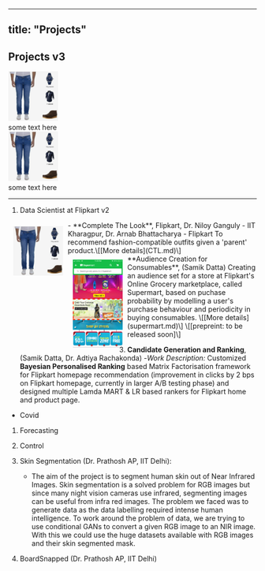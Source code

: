 
---
title: "Projects"
---

<head>
  <!-- Global site tag (gtag.js) - Google Analytics -->
<script async src="https://www.googletagmanager.com/gtag/js?id=G-2QHSF0Q5FG"></script>
<script>
  window.dataLayer = window.dataLayer || [];
  function gtag(){dataLayer.push(arguments);}
  gtag('js', new Date());

  gtag('config', 'G-2QHSF0Q5FG');
</script>
<link href="style.css" rel="stylesheet"></link> 
</head>




## Projects v3

<div class="clearfix float-my-children">
   <img src='./ctl_example.jpeg' width=20%>
   <div>some text here</div>
</div>

<div class="clearfix float-my-children">
   <img src='./ctl_example.jpeg' width=20%>
   <div>some text here</div>
</div>










---
1. Data Scientist at Flipkart v2
<div>
 <img align="left" style="padding:10px;" src="./ctl_example.jpeg" alt="CTL Example" width="20%">
- **Complete The Look**, Flipkart, Dr. Niloy Ganguly - IIT Kharagpur, Dr. Arnab Bhattacharya - Flipkart
To recommend fashion-compatible outfits given a 'parent' product.\[[More details](CTL.md)\]

</div>

<div>
<img align="left" style="padding:10px;" src="./supermart-banner.png" alt="supermart banner" width="20%">
**Audience Creation for Consumables**,	(Samik Datta)
    Creating an audience set for a store at Flipkart's Online Grocery marketplace, called Supermart, based on puchase probability by modelling a user's purchase behaviour and periodicity in buying consumables. \[[More details](supermart.md)\] \[[prepreint: to be released soon]\]

</div>


3. **Candidate Generation and Ranking**, (Samik Datta, Dr. Adtiya Rachakonda)
   -*Work Description:* Customized **Bayesian Personalised Ranking** based Matrix Factorisation framework for Flipkart homepage recommendation (improvement in clicks by 2 bps on Flipkart homepage, currently in larger A/B testing phase) and designed multiple Lamda MART & LR based rankers for Flipkart home and product page.

- Covid 
1. Forecasting
2. Control

1. Skin Segmentation (Dr. Prathosh AP, IIT Delhi):
	- The aim of the project is to segment human skin out of Near Infrared Images. Skin segmentation is a solved problem for RGB images but since many night vision cameras use infrared, segmenting images can be useful from infra red images. The problem we faced was to generate data as the data labelling required intense human intelligence. 
	To work around the problem of data, we are trying to use conditional GANs to convert a given RGB image to an NIR image. With this we could use the huge datasets available with RGB images and their skin segmented mask.

2. BoardSnapped (Dr. Prathosh AP, IIT Delhi)


